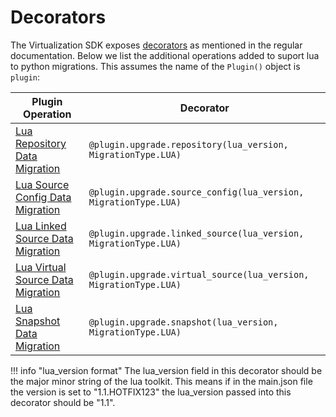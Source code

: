 # Decorators

The Virtualization SDK exposes [decorators](/References/Decorators.md) as mentioned in the regular documentation. Below we list the additional operations added to suport lua to python migrations. This assumes the name of the `Plugin()` object is `plugin`:

Plugin Operation | Decorator
---------------- |  --------
[Lua Repository Data Migration](Plugin_Operations.md#lua-repository-data-migration) | `@plugin.upgrade.repository(lua_version, MigrationType.LUA)`
[Lua Source Config Data Migration](Plugin_Operations.md#lua-source-config-data-migration) | `@plugin.upgrade.source_config(lua_version, MigrationType.LUA)`
[Lua Linked Source Data Migration](Plugin_Operations.md#lua-linked-source-data-migration) | `@plugin.upgrade.linked_source(lua_version, MigrationType.LUA)`
[Lua Virtual Source Data Migration](Plugin_Operations.md#lua-virtual-source-data-migration) | `@plugin.upgrade.virtual_source(lua_version, MigrationType.LUA)`
[Lua Snapshot Data Migration](Plugin_Operations.md#lua-snapshot-data-migration) | `@plugin.upgrade.snapshot(lua_version, MigrationType.LUA)`

!!! info "lua_version format"
    The lua_version field in this decorator should be the major minor string of the lua toolkit. This means if in the main.json file the version is set to "1.1.HOTFIX123" the lua_version passed into this decorator should be "1.1".

